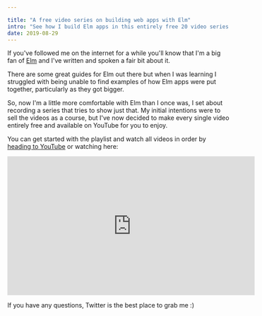 ```yaml
---

title: "A free video series on building web apps with Elm"
intro: "See how I build Elm apps in this entirely free 20 video series."
date: 2019-08-29
---
```


If you've followed me on the internet for a while you'll know that I'm a big fan
of [Elm](https://elm-lang.org/) and I've written and spoken a fair bit about it.

There are some great guides for Elm out there but when I was learning I
struggled with being unable to find examples of how Elm apps were put together,
particularly as they got bigger.

So, now I'm a little more comfortable with Elm than I once was, I set about
recording a series that tries to show just that. My initial intentions were to
sell the videos as a course, but I've now decided to make every single video
entirely free and available on YouTube for you to enjoy.

You can get started with the playlist and watch all videos in order by
[heading to YouTube](https://www.youtube.com/watch?v=-1ZA3G9k0Rw&list=PLGDf0elkI13EJ55MbwZd98scG7BKl_n-j)
or watching here:

<iframe width="560" height="315" src="https://www.youtube.com/embed/-1ZA3G9k0Rw" frameborder="0" allow="accelerometer; autoplay; encrypted-media; gyroscope; picture-in-picture" allowfullscreen></iframe>

If you have any questions, Twitter is the best place to grab me :)
